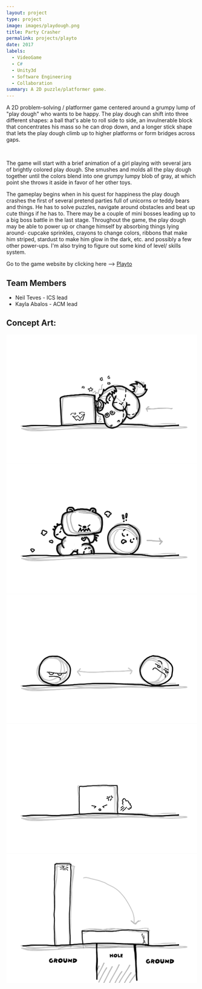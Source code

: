 ```yaml
---
layout: project
type: project
image: images/playdough.png
title: Party Crasher
permalink: projects/playto
date: 2017
labels:
  - VideoGame
  - C#
  - Unity3d
  - Software Engineering
  - Collaboration
summary: A 2D puzzle/platformer game.
---
```


A 2D problem-solving / platformer game centered around a grumpy lump of "play dough" who wants to be happy. The play dough can shift into three different shapes: a ball that's able to roll side to side, an invulnerable block that concentrates his mass so he can drop down, and a longer stick shape that lets the play dough climb up to higher platforms or form bridges across gaps.

<img class="https://dreamingbento.files.wordpress.com/2017/12/startmenupaperstrip-e1512276462337.png?w=1024&h=299">
 
The game will start with a brief animation of a girl playing with several jars of brightly colored play dough. She smushes and molds all the play dough together until the colors blend into one grumpy lumpy blob of gray, at which point she throws it aside in favor of her other toys.
 
The gameplay begins when in his quest for happiness the play dough crashes the first of several pretend parties full of unicorns or teddy bears and things. He has to solve puzzles, navigate around obstacles and beat up cute things if he has to. There may be a couple of mini bosses leading up to a big boss battle in the last stage. Throughout the game, the play dough may be able to power up or change himself by absorbing things lying around- cupcake sprinkles, crayons to change colors, ribbons that make him striped, stardust to make him glow in the dark, etc. and possibly a few other power-ups. I'm also trying to figure out some kind of level/ skills system.

Go to the game website by clicking here --> [Playto](https://dreamingbento.wordpress.com/)

<h2>Team Members</h2>
<ul>
	<li>Neil Teves - ICS lead</li>
	<li>Kayla Abalos - ACM lead</li>
</ul>

<h2>Concept Art:</h2>

<div class="ui medium images">
  <img class="ui image" src="../images/unicornexample.png">
  <img class="ui image" src="../images/bearexample.png">
  <img class="ui image" src="../images/playdough_ball.png">
  <img class="ui image" src="../images/playdough_box.png">
  <img class="ui image" src="../images/playdough_stick.png">
</div>
